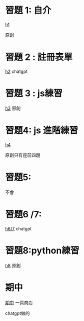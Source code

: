 # 習題 1: 自介
[h1](https://github.com/joex1111/_wp/tree/main/hw1)

原創

# 習題 2 : 註冊表單
[h2](https://github.com/joex1111/_wp/tree/main/hw2)
chatgpt

# 習題 3 : js練習
[h3](https://github.com/joex1111/_wp/tree/main/hw3)
原創

# 習題4: js 進階練習
[h4](https://github.com/joex1111/_wp/tree/main/hw4)

原創只有座前四題

# 習題5: 
不會

# 習題6 /7:
[h6/7](https://github.com/joex1111/_wp/tree/main/hw6%20%207)
chatgpt

# 習題8:python練習
[h8](https://github.com/joex1111/_wp/tree/main/hw8)
原創


# 期中
[期中](https://github.com/joex1111/_wp/tree/main/%E6%9C%9F%E4%B8%AD)
一頁商店

chatgpt做的